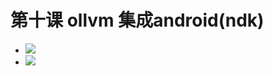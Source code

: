 # 第十课 ollvm 集成android(ndk)
* ![](https://github.com/haidragon/study_obscure/blob/master/llvm_note/class10/1.png)
* ![](https://github.com/haidragon/study_obscure/blob/master/llvm_note/class10/2.png)


